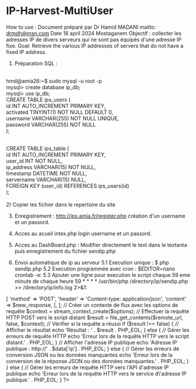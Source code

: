# IP-Harvest-MultiUser
How to use :
Document préparé par Dr Hamid MADANI
mailto: drmdh@msn.com
Date 18 april 2024 Mostaganem
Objectif : collecter les adresses IP de divers serveurs qui ne sont pas équipés d'une adresse IP fixe.
Goal: Retrieve the various IP addresses of servers that do not have a fixed IP address.

1) Préparation SQL :
<br/>
hmd@amia26:~$ sudo mysql -u root -p<br/>
mysql> create database ip_db;<br/>
mysql> use ip_db;<br/>
CREATE TABLE ips_users (<br/>
    id INT AUTO_INCREMENT PRIMARY KEY,<br/>
    activated TINYINT(1) NOT NULL DEFAULT 0,<br/>
    username VARCHAR(255) NOT NULL UNIQUE,<br/>
    password VARCHAR(255) NOT NULL<br/>
);<br/>
<br/>
 
CREATE TABLE ips_table (<br/>
    id INT AUTO_INCREMENT PRIMARY KEY,<br/>
    user_id INT NOT NULL,<br/>
    ip_address VARCHAR(15) NOT NULL,<br/>
    timestamp DATETIME NOT NULL,<br/>
    servername VARCHAR(15)  NULL,<br/>
    FOREIGN KEY (user_id) REFERENCES ips_users(id)<br/>
);<br/>
<br/>
2) Copier les fichier dans le repertoire du site 

3) Enregistrement :
  http://ips.amia.fr/register.php
  création d'un username et un passord.
5) Acces au acueil intex.php
   login username et un passord.
   
4) Acces au DashBoard.php :
  Modifier directement le text dans le textaréa puis enregistrement du fichier sendip.php
5) Envoi automatique de ip au serveur
   5.1 Execution unique :
        $ php sendip.php
   5.2 Execution programmée avec cron :
        $EDITOR=nano crontab -e:
   5.3 Ajouter une ligne pour execution le script chaque 59 eme minute de chaque heure
       59 * * * * /usr/bin/php /directory/ip/sendip.php >> /directory/ip/info.log 2>&1: 


<?php
// Utilisation de l'API d'un service tiers pour obtenir l'adresse IP publique
$api_url = 'https://api64.ipify.org?format=json';

// Obtenez le nom d'hôte
$hostname = gethostname();

// Username et mot de passe
$ip_username = 'a';
$ip_password = "a"; // Mot de passe déjà hashé

// Effectuer une requête HTTP pour récupérer les données
$response = file_get_contents($api_url);

// Vérifier si la requête a réussi
if ($response !== false) {
    // Convertir la réponse JSON en tableau associatif
    $data = json_decode($response, true);

    // Vérifier si la conversion a réussi
    if ($data !== null && isset($data['ip'])) {
        // Ajouter des données supplémentaires au tableau associatif
        $data['servername'] = $hostname;
        $data['ip_username'] = $ip_username;
        $data['ip_password'] = $ip_password; // Ajouter le mot de passe hashé directement

        // Re-encoder le tableau associatif en JSON
        $new_response = json_encode($data);
        
$remote_url = 'https://ips.amia.fr/receiveip.php';
 
        // URL du script distant pour recevoir les données
   //     $remote_url = 'http://localhost/ips/receiveip.php';

        // Options de la requête HTTP
        $options = [
            'http' => [
                'method'  => 'POST',
                'header'  => 'Content-type: application/json',
                'content' => $new_response,
            ],
        ];

        // Créer un contexte de flux avec les options de requête
        $context = stream_context_create($options);

        // Effectuer la requête HTTP POST vers le script distant
        $result = file_get_contents($remote_url, false, $context);

        // Vérifier si la requête a réussi
        if ($result !== false) {
            // Afficher le résultat
            echo 'Résultat : ' . $result . PHP_EOL;
        } else {
            // Gérer les erreurs de requête HTTP
            echo 'Erreur lors de la requête HTTP vers le script distant.' . PHP_EOL;
        }

        // Afficher l'adresse IP publique
        echo 'Adresse IP publique : http://' . $data['ip'] . PHP_EOL;
    } else {
        // Gérer les erreurs de conversion JSON ou les données manquantes
        echo 'Erreur lors de la conversion de la réponse JSON ou des données manquantes.' . PHP_EOL;
    }
} else {
    // Gérer les erreurs de requête HTTP vers l'API d'adresse IP publique
    echo 'Erreur lors de la requête HTTP vers le service d\'adresse IP publique.' . PHP_EOL;
}
?>




